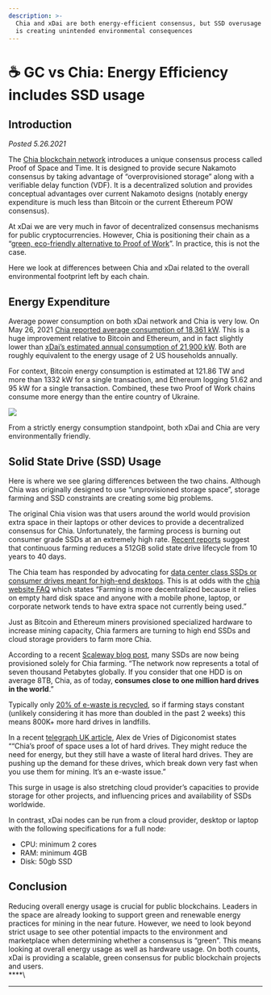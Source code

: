 ```yaml
---
description: >-
  Chia and xDai are both energy-efficient consensus, but SSD overusage with Chia
  is creating unintended environmental consequences
---
```


# ☕ GC vs Chia: Energy Efficiency includes SSD usage

## Introduction

_Posted 5.26.2021_

The [Chia blockchain network](https://www.chia.net/) introduces a unique consensus process called Proof of Space and Time. It is designed to provide secure Nakamoto consensus by taking advantage of “overprovisioned storage” along with a verifiable delay function (VDF). It is a decentralized solution and provides conceptual advantages over current Nakamoto designs (notably energy expenditure is much less than Bitcoin or the current Ethereum POW consensus).

At xDai we are very much in favor of decentralized consensus mechanisms for public cryptocurrencies. However, Chia is positioning their chain as a “[green, eco-friendly alternative to Proof of Work](https://www.chia.net/assets/Chia-Business-Whitepaper-2021-02-09-v1.0.pdf)”. In practice, this is not the case.&#x20;

Here we look at differences between Chia and xDai related to the overall environmental footprint left by each chain.&#x20;

## **Energy Expenditure**

Average power consumption on both xDai network and Chia is very low. On May 26, 2021 [Chia reported average consumption of 18,361 kW](https://www.chiastatus.com/). This is a huge improvement relative to Bitcoin and Ethereum, and in fact slightly lower than [xDai’s estimated annual consumption of 21,900 kW](./). Both are roughly equivalent to the energy usage of 2 US households annually. &#x20;

For context, Bitcoin energy consumption is estimated at 121.86 TW and more than 1332 kW for a single transaction, and Ethereum logging 51.62 and 95 kW for a single transaction. Combined, these two Proof of Work chains consume more energy than the entire country of Ukraine.

![](https://lh5.googleusercontent.com/4dmEamXo8Oibx8cgdiEFPF1zVyonfBMBMnxYU2JPhlysDCFckUWwjpoqViTagI0j-1Vqm8JVAPUVViTCU18cawX36JtpPxuMZlrxhgxh88R\_P1Lmg8SmrXQlAfCEEsrFaPIXSqHo)

From a strictly energy consumption standpoint, both xDai and Chia are very environmentally friendly.

## **Solid State Drive (SSD) Usage**

Here is where we see glaring differences between the two chains. Although Chia was originally designed to use “unprovisioned storage space”, storage farming and SSD constraints are creating some big problems.&#x20;

The original Chia vision was that users around the world would provision extra space in their laptops or other devices to provide a decentralized consensus for Chia. Unfortunately, the farming process is burning out consumer grade SSDs at an extremely high rate. [Recent reports](https://www.telegraph.co.uk/technology/2021/05/17/chia-green-cryptocurrency-bounces-elon-musks-bitcoin-u-turn/) suggest that continuous farming reduces a 512GB solid state drive lifecycle from 10 years to 40 days.&#x20;

The Chia team has responded by advocating for [data center class SSDs or consumer drives meant for high-end desktops](https://www.chia.net/2021/05/24/SSD-endurance.html). This is at odds with the [chia website FAQ](https://www.chia.net/faq/) which states “Farming is more decentralized because it relies on empty hard disk space and anyone with a mobile phone, laptop, or corporate network tends to have extra space not currently being used.”

Just as Bitcoin and Ethereum miners provisioned specialized hardware to increase mining capacity, Chia farmers are turning to high end SSDs and cloud storage providers to farm more Chia.

According to a recent [Scaleway blog post](https://blog.scaleway.com/scaleway-and-chia/amp/), many SSDs are now being provisioned solely for Chia farming. “The network now represents a total of seven thousand Petabytes globally. If you consider that one HDD is on average 8TB, Chia, as of today, **consumes close to one million hard drives in the world**.”

Typically only [20% of e-waste is recycled](https://arstechnica.com/science/2017/12/just-20-percent-of-e-waste-is-being-recycled/), so if farming stays constant (unlikely considering it has more than doubled in the past 2 weeks) this means 800K+ more hard drives in landfills.

In a recent [telegraph UK article](https://www.telegraph.co.uk/technology/2021/05/17/chia-green-cryptocurrency-bounces-elon-musks-bitcoin-u-turn/), Alex de Vries of Digiconomist states ““Chia’s proof of space uses a lot of hard drives. They might reduce the need for energy, but they still have a waste of literal hard drives. They are pushing up the demand for these drives, which break down very fast when you use them for mining. It’s an e-waste issue.”&#x20;

This surge in usage is also stretching cloud provider’s capacities to provide storage for other projects, and influencing prices and availability of SSDs worldwide.&#x20;

In contrast, xDai nodes can be run from a cloud provider, desktop or laptop with the following specifications for a full node:

* CPU: minimum 2 cores
* RAM: minimum 4GB
* Disk: 50gb SSD

## **Conclusion**

Reducing overall energy usage is crucial for public blockchains. Leaders in the space are already looking to support green and renewable energy practices for mining in the near future. However, we need to look beyond strict usage to see other potential impacts to the environment and marketplace when determining whether a consensus is “green”. This means looking at overall energy usage as well as hardware usage. On both counts, xDai is providing a scalable, green consensus for public blockchain projects and users.\
****\
****
